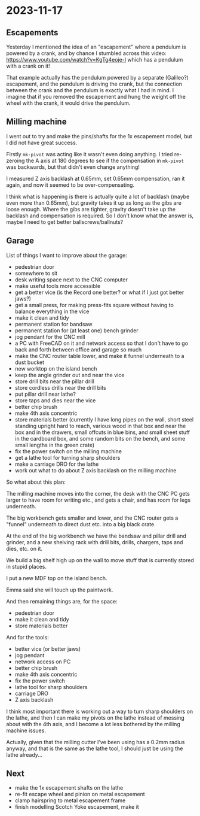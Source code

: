# 2023-11-17

## Escapements

Yesterday I mentioned the idea of an "escapement" where a pendulum is powered by a crank, and
by chance I stumbled across this video: https://www.youtube.com/watch?v=KgTg4eoje-I which has
a pendulum with a crank on it!

That example actually has the pendulum powered by a separate (Galileo?) escapement, and the pendulum is
driving the crank, but the connection between the crank and the pendulum is exactly what
I had in mind. I imagine that if you removed the escapement and hung the weight off
the wheel with the crank, it would drive the pendulum.

## Milling machine

I went out to try and make the pins/shafts for the 1x escapement model, but I did not have great
success.

Firstly `mk-pivot` was acting like it wasn't even doing anything. I tried re-zeroing the A axis
at 180 degrees to see if the compensation in `mk-pivot` was backwards, but that didn't even change
anything!

I measured Z axis backlash at 0.65mm, set 0.65mm compensation, ran it again, and now it seemed
to be over-compensating.

I think what is happening is there is actually quite a lot of backlash (maybe even more than 0.65mm),
but gravity takes it up as long as the gibs are loose enough. Where the gibs are tighter, gravity
doesn't take up the backlash and compensation is required. So I don't know what the answer is,
maybe I need to get better ballscrews/ballnuts?

## Garage

List of things I want to improve about the garage:

 * pedestrian door
 * somewhere to sit
 * desk writing space next to the CNC computer
 * make useful tools more accessible
 * get a better vice (is the Record one better? or what if I just got better jaws?)
 * get a small press, for making press-fits square without having to balance everything in the vice
 * make it clean and tidy
 * permanent station for bandsaw
 * permanent station for (at least one) bench grinder
 * jog pendant for the CNC mill
 * a PC with FreeCAD on it and network access so that I don't have to go back and forth between
   office and garage so much
 * make the CNC router table lower, and make it funnel underneath to a dust bucket
 * new worktop on the island bench
 * keep the angle grinder out and near the vice
 * store drill bits near the pillar drill
 * store cordless drills near the drill bits
 * put pillar drill near lathe?
 * store taps and dies near the vice
 * better chip brush
 * make 4th axis concentric
 * store materials better (currently I have long pipes on the wall, short steel standing upright hard to reach,
   various wood in that box and near the box and in the drawers, small offcuts in blue bins, and small sheet
   stuff in the cardboard box, and some random bits on the bench, and some small lengths in the green crate)
 * fix the power switch on the milling machine
 * get a lathe tool for turning sharp shoulders
 * make a carriage DRO for the lathe
 * work out what to do about Z axis backlash on the milling machine

So what about this plan:

The milling machine moves into the corner, the desk with the CNC PC gets larger to have room
for writing etc., and gets a chair, and has room for legs underneath.

The big workbench gets smaller and lower, and the CNC router gets a "funnel" underneath to direct
dust etc. into a big black crate.

At the end of the big workbench we have the bandsaw and pillar drill and grinder, and a new shelving rack with
drill bits, drills, chargers, taps and dies, etc. on it.

We build a big shelf high up on the wall to move stuff that is currently stored
in stupid places.

I put a new MDF top on the island bench.

Emma said she will touch up the paintwork.

And then remaining things are, for the space:

 * pedestrian door
 * make it clean and tidy
 * store materials better

And for the tools:
 * better vice (or better jaws)
 * jog pendant
 * network access on PC
 * better chip brush
 * make 4th axis concentric
 * fix the power switch
 * lathe tool for sharp shoulders
 * carriage DRO
 * Z axis backlash

I think most important there is working out a way to turn sharp shoulders on the lathe,
and then I can make my pivots on the lathe instead of messing about with the 4th axis, and
I become a lot less bothered by the milling machine issues.

Actually, given that the milling cutter I've been using has a 0.2mm radius anyway, and
that is the same as the lathe tool, I should just be using the lathe already...

## Next

 * make the 1x escapement shafts on the lathe
 * re-fit escape wheel and pinion on metal escapement
 * clamp hairspring to metal escapement frame
 * finish modelling Scotch Yoke escapement, make it
